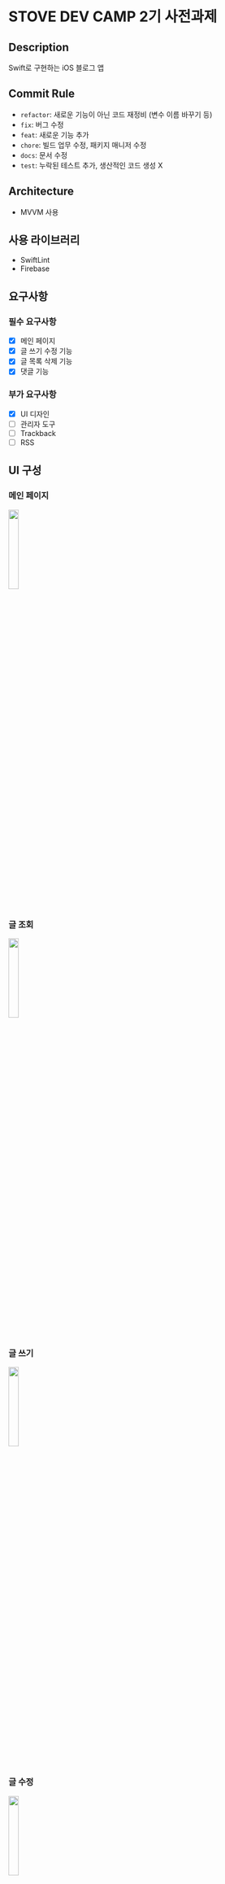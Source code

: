 # STOVE DEV CAMP 2기 사전과제
## Description

Swift로 구현하는 iOS 블로그 앱

## Commit Rule

- `refactor`: 새로운 기능이 아닌 코드 재정비 (변수 이름 바꾸기 등)
- `fix`: 버그 수정
- `feat`: 새로운 기능 추가
- `chore`: 빌드 업무 수정, 패키지 매니저 수정
- `docs`: 문서 수정
- `test`: 누락된 테스트 추가, 생산적인 코드 생성 X

## Architecture

- MVVM 사용

## 사용 라이브러리
- SwiftLint
- Firebase

## 요구사항
###  필수 요구사항
- [x] 메인 페이지
- [x] 글 쓰기 수정 기능
- [x] 글 목록 삭제 기능
- [x] 댓글 기능

### 부가 요구사항
- [x] UI 디자인
- [ ] 관리자 도구
- [ ] Trackback
- [ ] RSS

## UI 구성

### 메인 페이지
<img src="https://user-images.githubusercontent.com/47033052/141413253-9927eb3b-a19f-4dd3-9b40-6d5732686416.gif" width="20%"/> 

### 글 조회
<img src="https://user-images.githubusercontent.com/47033052/141413524-9c6269f1-8bbf-4fd9-874b-49d3d68fe545.gif" width="20%"/> 

### 글 쓰기
<img src="https://user-images.githubusercontent.com/47033052/141413534-62432fa5-b91a-4c63-84c7-3e24f6932389.gif" width="20%"/>

### 글 수정
<img src="https://user-images.githubusercontent.com/47033052/141413543-3aecf5e0-f09f-4061-8182-aef0061f424d.gif" width="20%"/> 

### 글 삭제 
<img src="https://user-images.githubusercontent.com/47033052/141413548-a28993b8-af28-4c89-85ae-40ec727947ac.gif" width="20%"/>
